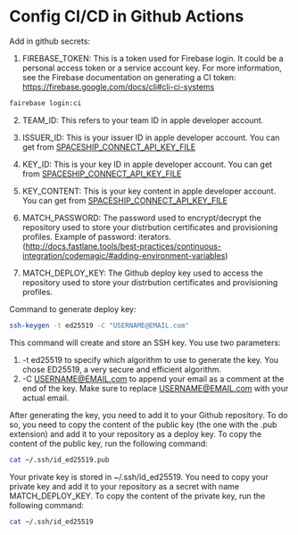 # Config CI/CD in Github Actions

Add in github secrets:

1. FIREBASE_TOKEN: This is a token used for Firebase login. It could be a personal access token or a service account key. For more information, see the Firebase documentation on generating a CI token: https://firebase.google.com/docs/cli#cli-ci-systems

```bash
fairebase login:ci
```

2. TEAM_ID: This refers to your team ID in apple developer account.

3. ISSUER_ID: This is your issuer ID in apple developer account. You can get from [SPACESHIP_CONNECT_API_KEY_FILE](https://docs.fastlane.tools/app-store-connect-api/)

4. KEY_ID: This is your key ID in apple developer account. You can get from [SPACESHIP_CONNECT_API_KEY_FILE](https://docs.fastlane.tools/app-store-connect-api/)
5. KEY_CONTENT: This is your key content in apple developer account. You can get from [SPACESHIP_CONNECT_API_KEY_FILE](https://docs.fastlane.tools/app-store-connect-api/)

6. MATCH_PASSWORD: The password used to encrypt/decrypt the repository used to store your distrbution certificates and provisioning profiles. Example of password: iterators. (http://docs.fastlane.tools/best-practices/continuous-integration/codemagic/#adding-environment-variables)

7. MATCH_DEPLOY_KEY: The Github deploy key used to access the repository used to store your distrbution certificates and provisioning profiles.

Command to generate deploy key:

```bash
ssh-keygen -t ed25519 -C "USERNAME@EMAIL.com"
```

‌This command will create and store an SSH key. You use two parameters:

1. -t ed25519 to specify which algorithm to use to generate the key. You chose ED25519, a very secure and efficient algorithm.
2. -C USERNAME@EMAIL.com to append your email as a comment at the end of the key. Make sure to replace USERNAME@EMAIL.com with your actual email.

After generating the key, you need to add it to your Github repository. To do so, you need to copy the content of the public key (the one with the .pub extension) and add it to your repository as a deploy key. To copy the content of the public key, run the following command:

```bash
cat ~/.ssh/id_ed25519.pub
```

Your private key is stored in ~/.ssh/id_ed25519. You need to copy your private key and add it to your repository as a secret with name MATCH_DEPLOY_KEY. To copy the content of the private key, run the following command:

```bash
cat ~/.ssh/id_ed25519
```
